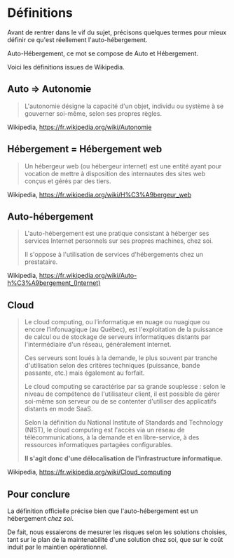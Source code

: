 # Définitions

Avant de rentrer dans le vif du sujet, 
précisons quelques termes pour mieux définir ce qu'est réellement l'auto-hébergement.

Auto-Hébergement, ce mot se compose de Auto et Hébergement.

Voici les définitions issues de Wikipedia.

## Auto => Autonomie

> L'autonomie désigne la capacité d'un objet, 
> individu ou système à se gouverner soi-même, 
> selon ses propres règles.

Wikipedia, <https://fr.wikipedia.org/wiki/Autonomie>

## Hébergement = Hébergement web

> Un hébergeur web (ou hébergeur internet) est 
> une entité ayant pour vocation 
> de mettre à disposition des internautes 
> des sites web conçus et gérés par des tiers.

Wikipedia, <https://fr.wikipedia.org/wiki/H%C3%A9bergeur_web>

## Auto-hébergement

> L'auto-hébergement est une pratique 
> consistant à héberger ses services Internet personnels 
> sur ses propres machines, chez soi. 
> 
> Il s'oppose à l'utilisation de services d'hébergements chez un prestataire.

Wikipedia, <https://fr.wikipedia.org/wiki/Auto-h%C3%A9bergement_(Internet)>

## Cloud

> Le cloud computing, 
> ou l’informatique en nuage ou nuagique ou encore l’infonuagique (au Québec), 
> est l'exploitation de la puissance de calcul 
> ou de stockage de serveurs informatiques distants 
> par l'intermédiaire d'un réseau, généralement internet. 
> 
> Ces serveurs sont loués à la demande, 
> le plus souvent par tranche d'utilisation selon des critères techniques 
> (puissance, bande passante, etc.) mais également au forfait. 
> 
> Le cloud computing se caractérise par sa grande souplesse : 
> selon le niveau de compétence de l'utilisateur client, 
> il est possible de gérer soi-même son serveur 
> ou de se contenter d'utiliser des applicatifs distants en mode SaaS. 
> 
> Selon la définition du National Institute of Standards and Technology (NIST), 
> le cloud computing est l'accès via un réseau de télécommunications, 
> à la demande et en libre-service, 
> à des ressources informatiques partagées configurables. 
> 
> **Il s'agit donc d'une délocalisation de l'infrastructure informatique.**

Wikipedia, <https://fr.wikipedia.org/wiki/Cloud_computing>

## Pour conclure

La définition officielle précise bien 
que l'auto-hébergement est un hébergement *chez soi*.

De fait, nous essaierons de mesurer les risques selon les solutions choisies,
tant sur le plan de la maintenabilité d'une solution chez soi,
que sur le coût induit par le maintien opérationnel.